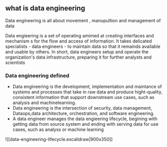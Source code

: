 ## what is data engineering

Data engineering is all about movement , manupultion and management of data

Data engieering is a set of operating amimed at creating interfaces and mechanism s for the flow and access of information. It takes delicated specialists - data engineers - to maintain data so that it remainds available and usable by others. In short, data engineers setup and operate the organization's data infrastructure, preparing it for further analysts and scientists  

### Data engineering defined

- Data engineering is the development, implementation and maintance of systems and processes that take in raw data and produce hight-quality, consistent information that support downstream use cases, such as analysis and machinelearning.
- Data engineering is the intersection of security, data management, Dataops,data architecture, orchestration, and software engineering.
- A data engineer manages the data engieering lifecycle, begining with getting data from source system and ending with serving data for use cases, such as analyss or machine learning

![[data-engineering-lifecycle.excalidraw|900x350]]
